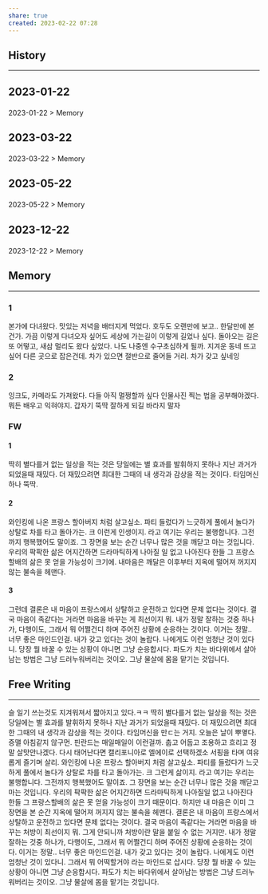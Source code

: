 ```yaml
---
share: true
created: 2023-02-22 07:28
---
```


## History
---
<h2><span><p>2023-01-22</p></span></h2><p><span><p><span alt="2023-01-22 > Memory" src="2023-01-22#Memory" class="internal-embed">2023-01-22 &gt; Memory</span></p></span></p><h2><span><p>2023-03-22</p></span></h2><p><span><p><span alt="2023-03-22 > Memory" src="2023-03-22#Memory" class="internal-embed">2023-03-22 &gt; Memory</span></p></span></p><h2><span><p>2023-05-22</p></span></h2><p><span><p><span alt="2023-05-22 > Memory" src="2023-05-22#Memory" class="internal-embed">2023-05-22 &gt; Memory</span></p></span></p><h2><span><p>2023-12-22</p></span></h2><p><span><p><span alt="2023-12-22 > Memory" src="2023-12-22#Memory" class="internal-embed">2023-12-22 &gt; Memory</span></p></span></p>


## Memory
---
### 1
본가에 다녀왔다. 맛있는 저녁을 배터지게 먹었다.
호두도 오랜만에 보고.. 한달만에 본건가.
가끔 이렇게 다녀오자 싶어도 세상에 가는길이 이렇게 길었나 싶다.
돌아오는 길은 또 어떻고, 새삼 멀리도 왔다 싶었다. 
나도 나중엔 수구초심하게 될까. 지겨운 동네 뜨고 싶어 다른 곳으로 잡은건데.
차가 있으면 절반으로 줄어들 거리. 차가 갖고 싶네잉

### 2
잉크도, 카메라도 가져왔다. 다들 아직 멀쩡할까 싶다
인물사진 찍는 법을 공부해야겠다.
뭐든 배우고 익혀야지. 갑자기 뚝딱 잘하게 되길 바라지 말자


### FW
#### 1
 딱히 별다를거 없는 일상을 적는 것은 당일에는 별 효과를 발휘하지 못하나 지난 과거가 되었을때 재밌다. 더 재밌으려면 최대한 그때의 내 생각과 감상을 적는 것이다. 타임머신 하나 뚝딱.

#### 2
 와인킹에 나온 프랑스 할아버지 처럼 살고싶소. 파티 들렀다가 느긋하게 풀에서 놀다가 상탈로 차를 타고 돌아가는. 크 이런게 인생이지. 라고 여기는 우리는 불행합니다. 그전까지 행복했어도 말이죠. 그 장면을 보는 순간 너무나 많은 것을 깨닫고 마는 것입니다. 우리의 팍팍한 삶은 어지간하면 드라마틱하게 나아질 일 없고 나아진다 한들 그 프랑스할배의 삶은 못 얻을 가능성이 크기에. 내마음은 깨달은 이후부터 지옥에 떨어져 꺼지지 않는 불속을 헤맨다.

#### 3
 그런데 결론은 내 마음이 프랑스에서 상탈하고 운전하고 있다면 문제 없다는 것이다. 결국 마음이 족같다는 거라면 마음을 바꾸는 게 최선이지 뭐. 내가 정말 잘하는 것중 하나가, 다행이도, 그래서 뭐 어쩔건디 하며 주어진 상황에 순응하는 것이다. 이거는 정말.. 너무 좋은 마인드인걸. 내가 갖고 있다는 것이 놀랍다. 나에게도 이런 엄청난 것이 있다니. 당장 뭘 바꿀 수 있는 상황이 아니면 그냥 순응합시다. 파도가 치는 바다위에서 살아남는 방법은 그냥 드러누워버리는 것이오. 그냥 물살에 몸을 맡기는 것입니다. 

## Free Writing
---
슬 일기 쓰는것도 지겨워져서 짧아지고 있다.ㅋㅋ 딱히 별다를거 없는 일상을 적는 것은 당일에는 별 효과를 발휘하지 못하나 지난 과거가 되었을때 재밌다. 더 재밌으려면 최대한 그때의 내 생각과 감상을 적는 것이다. 타임머신을 만ㄷ는 거지. 오늘은 날이 뿌옇다. 증맬 아침같지 않구먼. 핀란드는 매일매일이 이런걸까. 춥고 어둡고 조용하고 흐리고 정말 살맛안나겠다. 다시 태어난다면 캘리포니아로 엘에이로 선택하겠소 서핑을 타며 여유롭게 즐기며 살리. 와인킹에 나온 프랑스 할아버지 처럼 살고싶소. 파티를 들렀다가 느긋하게 풀에서 놀다가 상탈로 차를 타고 돌아가는. 크 그런게 삶이지. 라고 여기는 우리는 불행합니다. 그전까지 행복했어도 말이죠. 그 장면을 보는 순간 너무나 많은 것을 깨닫고 마는 것입니다. 우리의 팍팍한 삶은 어지간하면 드라마틱하게 나아질일 없고 나아진다 한들 그 프랑스할배의 삶은 못 얻을 가능성이 크기 때문이다. 하지만 내 마음은 이미 그 장면을 본 순간 지옥에 떨어져 꺼지지 않는 불속을 헤맨다.
결론은 내 마음이 프랑스에서 상탈하고 운전하고 있다면 문제 없다는 것이다. 결국 마음이 족같다는 거라면 마음을 바꾸는 처방이 최선이지 뭐. 그게 안되니까 처방이란 말을 붙일 수 없는 거지만. 내가 정말 잘하는 것중 하나가, 다행이도, 그래서 뭐 어쩔건디 하며 주어진 상황에 순응하는 것이다. 이거는 정말.. 너무 좋은 마인드인걸. 내가 갖고 있다는 것이 놀랍다. 나에게도 이런 엄청난 것이 있다니. 그래서 뭐 어떡할거야 라는 마인드로 삽시다. 당장 뭘 바꿀 수 있는 상황이 아니면 그냥 순응합시다. 파도가 치는 바다위에서 살아남는 방법은 그냥 드러누워버리는 것이오. 그냥 물살에 몸을 맡기는 것입니다. 